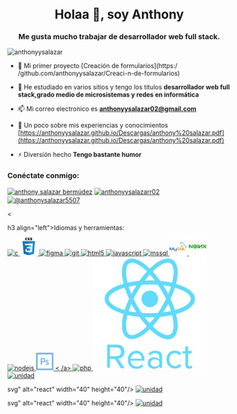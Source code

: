 <h1 align="center">Holaa 👋, soy Anthony</h1>
<h3 align="center">Me gusta mucho trabajar de desarrollador web full stack.</h3>

<p align="left"> <img src ="https://komarev.com/ghpvc/?username=anthonyysalazar&label=Profile%20views&color=0e75b6&style=flat" alt="anthonyysalazar" /> </p>

- 🔭 Mi primer proyecto [Creación de formularios](https:/ /github.com/anthonyysalazar/Creaci-n-de-formularios)

- 🌱 He estudiado en varios sitios y tengo los titulos **desarrollador web full stack,grado medio de microsistemas y redes en informática**

- 📫 Mi correo electronico es **anthonyysalazar02@gmail.com**

- 📄 Un poco sobre mis experiencias y conocimientos [https://anthonyysalazar.github.io/Descargas/anthony%20salazar.pdf](https://anthonyysalazar.github.io/Descargas/anthony%20salazar.pdf)

- ⚡ Diversión hecho **Tengo bastante humor**

<h3 align="left">Conéctate conmigo:</h3>
<p align="left">
<a href="https://linkedin.com/in/anthony salazar bermudez " target="en blanco"><img align="center" src="https://raw.githubusercontent.com/rahuldkjain/github-profile-readme-generator/master/src/images/icons/Social/linked-in -alt.svg" alt="anthony salazar bermúdez" altura="30" ancho="40" /></a>
<a href="https://instagram.com/anthonyysalazarr02" target="blank"><img align="center" src="https://raw.githubusercontent.com/rahuldkjain/github-profile-readme-generator /master/src/images/icons/Social/instagram.svg" alt="anthonyysalazarr02" height="30" width="40" /></a>
<a href="https://www.youtube.com /c/@anthonysalazar5507" target="en blanco"><img align="center" src="https://raw.githubusercontent.com/rahuldkjain/github-profile-readme-generator/master/src/images/icons/ Social/youtube.svg" alt="@anthonysalazar5507" height="30" width="40" /></a> </p>
<

h3 align="left">Idiomas y herramientas:</h3>
<p align="left"> <a href="https://www.cprogramming.com/" target="_blank" rel="noreferrer"> <img src="https://raw.githubusercontent.com/ devicons/devicon/master/icons/c/c-original.svg" alt="c" width="40" height="40"/> </a> <a href="https://www.w3schools. com/css/" target="_blank" rel="noreferrer"> <img src="https://raw.githubusercontent.com/devicons/devicon/master/icons/css3/css3-original-wordmark.svg" alt ="css3" width="40" height="40"/> </a> <a href="https://www.figma.com/" target="_blank" rel="noreferrer"> <img src ="https://www.vectorlogo.zone/logos/figma/figma-icon.svg" alt="figma" width="40" height="40"/> </a> <a href="https://git-scm.com/ " target="_blank" rel="noreferrer"> <img src="https://www.vectorlogo.zone/logos/git-scm/git-scm-icon.svg" alt="git" width="40 " height="40"/> </a> <a href="https://www.w3.org/html/" target="_blank" rel="noreferrer"> <img src="https:// raw.githubusercontent.com/devicons/devicon/master/icons/html5/html5-original-wordmark.svg" alt="html5" width="40" height="40"/> </a> <a href=" https://developer.mozilla.org/en-US/docs/Web/JavaScript" target="_blank" rel="noreferrer"> <img src="https://raw.githubusercontent.com/devicons/devicon/master/icons/javascript/javascript- original.svg" alt="javascript" width="40" height="40"/> </a> <a href="https://www.microsoft.com/en-us/sql-server" target= "_blank" rel="noreferrer"> <img src="https://www.svgrepo.com/show/303229/microsoft-sql-server-logo.svg" alt="mssql" width="40" height= "40"/> </a> <a href="https://www.mysql.com/" target="_blank" rel="noreferrer"> <img src="https://raw.githubusercontent.com/devicons/devicon/master/icons/mysql/mysql-original-wordmark.svg" alt="mysql" width="40" height="40"/> </a> <a href="https:// www.nginx.com" target="_blank" rel="noreferrer"> <img src="https://raw.githubusercontent.com/devicons/devicon/master/icons/nginx/nginx-original.svg" alt= "nginx" width="40" height="40"/> </a> <a href="https://nodejs.org" target="_blank" rel="noreferrer"> <img src="https: //raw.githubusercontent.com/devicons/devicon/master/icons/nodejs/nodejs-original-wordmark.svg" alt="nodejs" width="40" height="40"/> </a> <a href="https://www.photoshop.com/en" target="_blank" rel="noreferrer" > <img src="https://raw.githubusercontent.com/devicons/devicon/master/icons/photoshop/photoshop-line.svg" alt="photoshop" width="40" height="40"/> < /a> <a href="https://www.php.net" target="_blank" rel="noreferrer"> <img src="https://raw.githubusercontent.com/devicons/devicon/master/ iconos/php/php-original.svg" alt="php" width="40" height="40"/> </a> <a href="https://reactjs.org/" target="_blank" rel="noreferrer"> <img src="https://raw.githubusercontent.com/devicons/devicon/master/icons/react/react-original-wordmark.svg" alt=" reaccionar" ancho="40" altura="40"/> </a> <a href="https://unity.com/" target="_blank" rel="noreferrer"> <img src="https: //www.vectorlogo.zone/logos/unity3d/unity3d-icon.svg" alt="unidad" ancho="40" altura="40"/> </a> </p>svg" alt="react" width="40" height="40"/> </a> <a href="https://unity.com/" target="_blank" rel="noreferrer"> <img src="https://www.vectorlogo.zone/logos/unity3d/unity3d-icon.svg" alt="unidad" ancho="40" altura="40"/> </a> </p>svg" alt="react" width="40" height="40"/> </a> <a href="https://unity.com/" target="_blank" rel="noreferrer"> <img src="https://www.vectorlogo.zone/logos/unity3d/unity3d-icon.svg" alt="unidad" ancho="40" altura="40"/> </a> </p>
